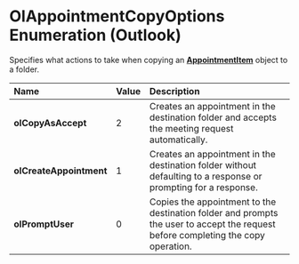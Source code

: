 
# OlAppointmentCopyOptions Enumeration (Outlook)

Specifies what actions to take when copying an  **[AppointmentItem](204a409d-654e-27aa-643a-8344c631b82d.md)** object to a folder.



|**Name**|**Value**|**Description**|
|:-----|:-----|:-----|
| **olCopyAsAccept**|2|Creates an appointment in the destination folder and accepts the meeting request automatically.|
| **olCreateAppointment**|1|Creates an appointment in the destination folder without defaulting to a response or prompting for a response.|
| **olPromptUser**|0|Copies the appointment to the destination folder and prompts the user to accept the request before completing the copy operation.|
